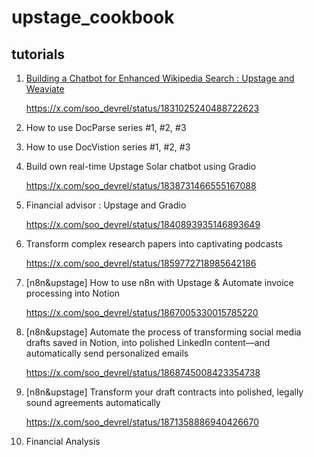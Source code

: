 # upstage_cookbook


## tutorials
1. [Building a Chatbot for Enhanced Wikipedia Search : Upstage and Weaviate](https://github.com/duper203/upstage_cookbook/blob/main/wiki_tutorial_upstage_weaviate.ipynb)

   https://x.com/soo_devrel/status/1831025240488722623

2. How to use DocParse series #1, #2, #3

3. How to use DocVistion series #1, #2, #3

4. Build own real-time Upstage Solar chatbot using Gradio

   https://x.com/soo_devrel/status/1838731466555167088

5. Financial advisor : Upstage and Gradio

   https://x.com/soo_devrel/status/1840893935146893649

6. Transform complex research papers into captivating podcasts

   https://x.com/soo_devrel/status/1859772718985642186

7. [n8n&upstage] How to use n8n with Upstage & Automate invoice processing into Notion

   https://x.com/soo_devrel/status/1867005330015785220
   
8. [n8n&upstage] Automate the process of transforming social media drafts saved in Notion, into polished LinkedIn content—and automatically send personalized emails

   https://x.com/soo_devrel/status/1868745008423354738
   
10. [n8n&upstage] Transform your draft contracts into polished, legally sound agreements automatically
   
    https://x.com/soo_devrel/status/1871358886940426670

11. Financial Analysis
